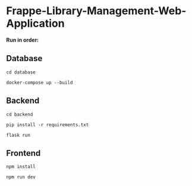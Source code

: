 # Frappe-Library-Management-Web-Application

**Run in order:**

## Database
```
cd database
```
```
docker-compose up --build
```

## Backend
```
cd backend
```
```
pip install -r requirements.txt
```
```
flask run
```
## Frontend
```
npm install
```
```
npm run dev
```
